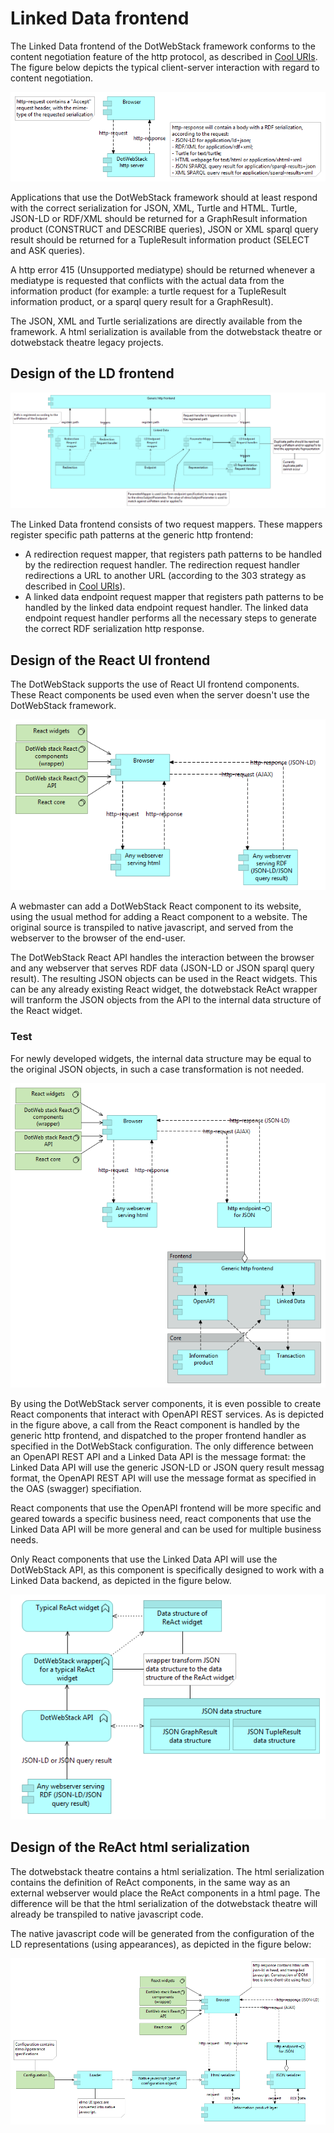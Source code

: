 # Linked Data frontend

The Linked Data frontend of the DotWebStack framework conforms to the content negotiation feature of the http protocol, as described in [Cool URIs](http://www.w3.org/TR/cooluris/). The figure below depicts the typical client-server interaction with regard to content negotiation.

![](front-end-client-server.png)

Applications that use the DotWebStack framework should at least respond with the correct serialization for JSON, XML, Turtle and HTML. Turtle, JSON-LD or RDF/XML should be returned for a GraphResult information product (CONSTRUCT and DESCRIBE queries), JSON or XML sparql query result should be returned for a TupleResult information product (SELECT and ASK queries).

A http error 415 (Unsupported mediatype) should be returned whenever a mediatype is requested that conflicts with the actual data from the information product (for example: a turtle request for a TupleResult information product, or a sparql query result for a GraphResult).

The JSON, XML and Turtle serializations are directly available from the framework. A html serialization is available from the dotwebstack theatre or dotwebstack theatre legacy projects.

## Design of the LD frontend

![](linked-data-frontend.png)

The Linked Data frontend consists of two request mappers. These mappers register specific path patterns at the generic http frontend:

- A redirection request mapper, that registers path patterns to be handled by the redirection request handler. The redirection request handler redirections a URL to another URL (according to the 303 strategy as described in [Cool URIs](http://www.w3.org/TR/cooluris/)).
- A linked data endpoint request mapper that registers path patterns to be handled by the linked data endpoint request handler. The linked data endpoint request handler performs all the necessary steps to generate the correct RDF serialization http response. 

## Design of the React UI frontend

The DotWebStack supports the use of React UI frontend components. These React components be used even when the server doesn't use the DotWebStack framework.

![](front-end-client-side.png)

A webmaster can add a DotWebStack React component to its website, using the usual method for adding a React component to a website. The original source is transpiled to native javascript, and served from the webserver to the browser of the end-user.

The DotWebStack React API handles the interaction between the browser and any webserver that serves RDF data (JSON-LD or JSON sparql query result). The resulting JSON objects can be used in the React widgets. This can be any already existing React widget, the dotwebstack ReAct wrapper will tranform the JSON objects from the API to the internal data structure of the React widget.

### Test

For newly developed widgets, the internal data structure may be equal to the original JSON objects, in such a case transformation is not needed.

![](front-end-client-side-DWS.png)

By using the DotWebStack server components, it is even possible to create React components that interact with OpenAPI REST services. As is depicted in the figure above, a call from the React component is handled by the generic http frontend, and dispatched to the proper frontend handler as specified in the DotWebStack configuration. The only difference between an OpenAPI REST API and a Linked Data API is the message format: the Linked Data API will use the generic JSON-LD or JSON query result messag format, the OpenAPI REST API will use the message format as specified in the OAS (swagger) specifiation.

React components that use the OpenAPI frontend will be more specific and geared towards a specific business need, react components that use the Linked Data API will be more general and can be used for multiple business needs.

Only React components that use the Linked Data API will use the DotWebStack API, as this component is specifically designed to work with a Linked Data backend, as depicted in the figure below.

![](front-end-react.png)

## Design of the ReAct html serialization

The dotwebstack theatre contains a html serialization. The html serialization contains the definition of ReAct components, in the same way as an external webserver would place the ReAct components in a html page. The difference will be that the html serialization of the dotwebstack theatre will already be transpiled to native javascript code.

The native javascript code will be generated from the configuration of the LD representations (using appearances), as depicted in the figure below:

![](front-end-architecture.png)
